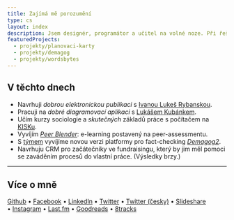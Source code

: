 ```yaml
---
title: Zajímá mě porozumění
type: cs
layout: index
description: Jsem designér, programátor a učitel na volné noze. Při řešení problémů využívám technologie.
featuredProjects:
  - projekty/planovaci-karty
  - projekty/demagog
  - projekty/wordsbytes
---
```

## V těchto dnech

- Navrhuji *dobrou elektronickou publikaci* s [Ivanou Lukeš Rybanskou][ivana].
- Pracuji na *dobré diagramovací aplikaci* s [Lukášem Kubánkem][lukas].
- Učím kurzy sociologie a *skutečných* základů práce s počítačem na [KISKu][kisk].
- Vyvíjím *[Peer Blender][blender]*: e-learning postavený na peer-assessmentu.
- S [týmem][demagogteam] vyvíjíme novou verzi platformy pro fact-checking *[Demagog2][demagogsrc]*.
- Navrhuju CRM pro začátečníky ve fundraisingu, který by jim měl pomoci se zaváděním procesů do vlastní práce. (Výsledky brzy.)

[ivana]: https://www.linkedin.com/in/ivanarybanska/
[lukas]: https://lukaskubanek.com
[kisk]: https://kisk.cz
[blender]: https://peerblender.com
[demagogsrc]: https://github.com/Demagog2/Demagog.cz
[demagogteam]: https://github.com/orgs/Demagog2/teams/core
[demagogcz]: https://demagog.cz

<!-- ## Tohle se povedlo -->


---

## Více o mně

[Github](https://github.com/jan-martinek)
&bull;&nbsp;[Facebook](https://facebook.com/jan.martinek)
&bull;&nbsp;[LinkedIn](https://cz.linkedin.com/in/janmartinek)
&bull;&nbsp;[Twitter](https://twitter.com/endlife) 
&bull;&nbsp;[Twitter (česky)](https://twitter.com/endlife_cs)
&bull;&nbsp;[Slideshare](https://slideshare.net/janmartinek/)
&bull;&nbsp;[Instagram](https://instagram.com/endlife)
&bull;&nbsp;[Last.fm](https://twitter.com/user/jan-martinek)
&bull;&nbsp;[Goodreads](https://www.goodreads.com/user/show/19846169-jan-martinek)
&bull;&nbsp;[8tracks](https://8tracks.com/endlife)

